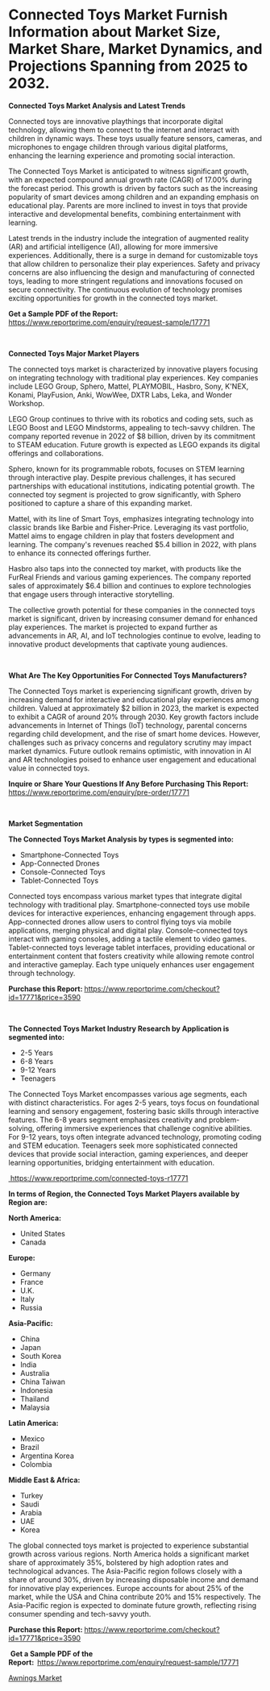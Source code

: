 <p><h1>Connected Toys Market Furnish Information about Market Size, Market Share, Market Dynamics, and Projections Spanning from 2025 to 2032.</h1></p><p><strong>Connected Toys Market Analysis and Latest Trends</strong></p>
<p><p>Connected toys are innovative playthings that incorporate digital technology, allowing them to connect to the internet and interact with children in dynamic ways. These toys usually feature sensors, cameras, and microphones to engage children through various digital platforms, enhancing the learning experience and promoting social interaction. </p><p>The Connected Toys Market is anticipated to witness significant growth, with an expected compound annual growth rate (CAGR) of 17.00% during the forecast period. This growth is driven by factors such as the increasing popularity of smart devices among children and an expanding emphasis on educational play. Parents are more inclined to invest in toys that provide interactive and developmental benefits, combining entertainment with learning. </p><p>Latest trends in the industry include the integration of augmented reality (AR) and artificial intelligence (AI), allowing for more immersive experiences. Additionally, there is a surge in demand for customizable toys that allow children to personalize their play experiences. Safety and privacy concerns are also influencing the design and manufacturing of connected toys, leading to more stringent regulations and innovations focused on secure connectivity. The continuous evolution of technology promises exciting opportunities for growth in the connected toys market.</p></p>
<p><strong>Get a Sample PDF of the Report:&nbsp;</strong> <a href="https://www.reportprime.com/enquiry/request-sample/17771?utm_campaign=3344&utm_medium=2&utm_source=Github&utm_content=ia&utm_term=18032025&utm_id=connected-toys">https://www.reportprime.com/enquiry/request-sample/17771</a></p>
<p>&nbsp;</p>
<p><strong>Connected Toys Major Market Players</strong></p>
<p><p>The connected toys market is characterized by innovative players focusing on integrating technology with traditional play experiences. Key companies include LEGO Group, Sphero, Mattel, PLAYMOBIL, Hasbro, Sony, K'NEX, Konami, PlayFusion, Anki, WowWee, DXTR Labs, Leka, and Wonder Workshop.</p><p>LEGO Group continues to thrive with its robotics and coding sets, such as LEGO Boost and LEGO Mindstorms, appealing to tech-savvy children. The company reported revenue in 2022 of $8 billion, driven by its commitment to STEAM education. Future growth is expected as LEGO expands its digital offerings and collaborations.</p><p>Sphero, known for its programmable robots, focuses on STEM learning through interactive play. Despite previous challenges, it has secured partnerships with educational institutions, indicating potential growth. The connected toy segment is projected to grow significantly, with Sphero positioned to capture a share of this expanding market.</p><p>Mattel, with its line of Smart Toys, emphasizes integrating technology into classic brands like Barbie and Fisher-Price. Leveraging its vast portfolio, Mattel aims to engage children in play that fosters development and learning. The company's revenues reached $5.4 billion in 2022, with plans to enhance its connected offerings further.</p><p>Hasbro also taps into the connected toy market, with products like the FurReal Friends and various gaming experiences. The company reported sales of approximately $6.4 billion and continues to explore technologies that engage users through interactive storytelling.</p><p>The collective growth potential for these companies in the connected toys market is significant, driven by increasing consumer demand for enhanced play experiences. The market is projected to expand further as advancements in AR, AI, and IoT technologies continue to evolve, leading to innovative product developments that captivate young audiences.</p></p>
<p>&nbsp;</p>
<p><strong>What Are The Key Opportunities For Connected Toys Manufacturers?</strong></p>
<p><p>The Connected Toys market is experiencing significant growth, driven by increasing demand for interactive and educational play experiences among children. Valued at approximately $2 billion in 2023, the market is expected to exhibit a CAGR of around 20% through 2030. Key growth factors include advancements in Internet of Things (IoT) technology, parental concerns regarding child development, and the rise of smart home devices. However, challenges such as privacy concerns and regulatory scrutiny may impact market dynamics. Future outlook remains optimistic, with innovation in AI and AR technologies poised to enhance user engagement and educational value in connected toys.</p></p>
<p><strong>Inquire or Share Your Questions If Any Before Purchasing This Report:</strong> <a href="https://www.reportprime.com/enquiry/pre-order/17771?utm_campaign=3344&utm_medium=2&utm_source=Github&utm_content=ia&utm_term=18032025&utm_id=connected-toys">https://www.reportprime.com/enquiry/pre-order/17771</a></p>
<p>&nbsp;</p>
<p><strong>Market Segmentation</strong></p>
<p><strong>The Connected Toys Market Analysis by types is segmented into:</strong></p>
<p><ul><li>Smartphone-Connected Toys</li><li>App-Connected Drones</li><li>Console-Connected Toys</li><li>Tablet-Connected Toys</li></ul></p>
<p><p>Connected toys encompass various market types that integrate digital technology with traditional play. Smartphone-connected toys use mobile devices for interactive experiences, enhancing engagement through apps. App-connected drones allow users to control flying toys via mobile applications, merging physical and digital play. Console-connected toys interact with gaming consoles, adding a tactile element to video games. Tablet-connected toys leverage tablet interfaces, providing educational or entertainment content that fosters creativity while allowing remote control and interactive gameplay. Each type uniquely enhances user engagement through technology.</p></p>
<p><strong>Purchase this Report:&nbsp;</strong><a href="https://www.reportprime.com/checkout?id=17771&price=3590&utm_campaign=3344&utm_medium=2&utm_source=Github&utm_content=ia&utm_term=18032025&utm_id=connected-toys">https://www.reportprime.com/checkout?id=17771&price=3590</a></p>
<p>&nbsp;</p>
<p><strong>The Connected Toys Market Industry Research by Application is segmented into:</strong></p>
<p><ul><li>2-5 Years</li><li>6-8 Years</li><li>9-12 Years</li><li>Teenagers</li></ul></p>
<p><p>The Connected Toys Market encompasses various age segments, each with distinct characteristics. For ages 2-5 years, toys focus on foundational learning and sensory engagement, fostering basic skills through interactive features. The 6-8 years segment emphasizes creativity and problem-solving, offering immersive experiences that challenge cognitive abilities. For 9-12 years, toys often integrate advanced technology, promoting coding and STEM education. Teenagers seek more sophisticated connected devices that provide social interaction, gaming experiences, and deeper learning opportunities, bridging entertainment with education.</p></p>
<p><a href="https://www.reportprime.com/connected-toys-r17771?utm_campaign=3344&utm_medium=2&utm_source=Github&utm_content=ia&utm_term=18032025&utm_id=connected-toys">&nbsp;https://www.reportprime.com/connected-toys-r17771</a></p>
<p><strong>In terms of Region, the Connected Toys Market Players available by Region are:</strong></p>
<p>
    <p> <strong> North America: </strong>
        <ul>
            <li>United States</li>
            <li>Canada</li>
        </ul>
        </p> 
    <p> <strong> Europe: </strong>
        <ul>
            <li>Germany</li>
            <li>France</li>
            <li>U.K.</li>
            <li>Italy</li>
            <li>Russia</li>
        </ul>
        </p> 
    <p> <strong> Asia-Pacific: </strong>
        <ul>
            <li>China</li>
            <li>Japan</li>
            <li>South Korea</li>
            <li>India</li>
            <li>Australia</li>
            <li>China Taiwan</li>
            <li>Indonesia</li>
            <li>Thailand</li>
            <li>Malaysia</li>
        </ul>
        </p> 
    <p> <strong> Latin America: </strong>
        <ul>
            <li>Mexico</li>
            <li>Brazil</li>
            <li>Argentina Korea</li>
            <li>Colombia</li>
        </ul>
        </p> 
    <p> <strong> Middle East & Africa: </strong>
        <ul>
            <li>Turkey</li>
            <li>Saudi</li>
            <li>Arabia</li>
            <li>UAE</li>
            <li>Korea</li>
        </ul>
    </p>
    </p>
<p><p>The global connected toys market is projected to experience substantial growth across various regions. North America holds a significant market share of approximately 35%, bolstered by high adoption rates and technological advances. The Asia-Pacific region follows closely with a share of around 30%, driven by increasing disposable income and demand for innovative play experiences. Europe accounts for about 25% of the market, while the USA and China contribute 20% and 15% respectively. The Asia-Pacific region is expected to dominate future growth, reflecting rising consumer spending and tech-savvy youth.</p></p>
<p><strong>Purchase this Report: </strong><a href="https://www.reportprime.com/checkout?id=17771&price=3590&utm_campaign=3344&utm_medium=2&utm_source=Github&utm_content=ia&utm_term=18032025&utm_id=connected-toys">https://www.reportprime.com/checkout?id=17771&price=3590</a></p>
<p>&nbsp;<strong>Get a Sample PDF of the Report:&nbsp;&nbsp;</strong><a href="https://www.reportprime.com/enquiry/request-sample/17771?utm_campaign=3344&utm_medium=2&utm_source=Github&utm_content=ia&utm_term=18032025&utm_id=connected-toys">https://www.reportprime.com/enquiry/request-sample/17771</a></p>
<p><strong></strong></p>
<p><p><a href="https://github.com/nacrehuipie/Market-Research-Report-List-1/blob/main/awnings-market.md?utm_campaign=3344&utm_medium=2&utm_source=Github&utm_content=ia&utm_term=18032025&utm_id=connected-toys">Awnings Market</a></p></p>